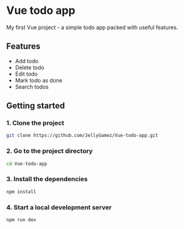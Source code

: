 # Vue todo app
My first Vue project - a simple todo app packed with useful features.

## Features
 - Add todo
 - Delete todo
 - Edit todo
 - Mark todo as done
 - Search todos

## Getting started

### 1. Clone the project
```sh
git clone https://github.com/JellyGamez/Vue-todo-app.git
```

### 2. Go to the project directory
```sh
cd Vue-todo-app
```

### 3. Install the dependencies
```sh
npm install
```

### 4. Start a local development server
```sh
npm run dev
```
